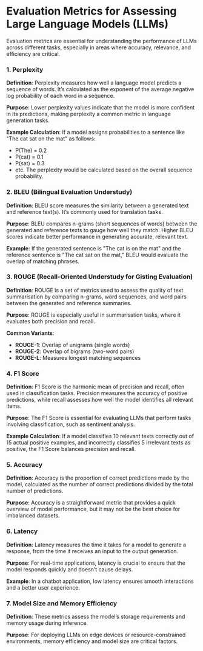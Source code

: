 # Evaluation Metrics for Assessing Large Language Models (LLMs)

Evaluation metrics are essential for understanding the performance of LLMs across different tasks, especially in areas where accuracy, relevance, and efficiency are critical.

### 1. Perplexity

**Definition**: Perplexity measures how well a language model predicts a sequence of words. It’s calculated as the exponent of the average negative log probability of each word in a sequence.

**Purpose**: Lower perplexity values indicate that the model is more confident in its predictions, making perplexity a common metric in language generation tasks.

**Example Calculation**:
If a model assigns probabilities to a sentence like "The cat sat on the mat" as follows:
- P(The) = 0.2
- P(cat) = 0.1
- P(sat) = 0.3
- etc.
The perplexity would be calculated based on the overall sequence probability.

### 2. BLEU (Bilingual Evaluation Understudy)

**Definition**: BLEU score measures the similarity between a generated text and reference text(s). It’s commonly used for translation tasks.

**Purpose**: BLEU compares n-grams (short sequences of words) between the generated and reference texts to gauge how well they match. Higher BLEU scores indicate better performance in generating accurate, relevant text.

**Example**:
If the generated sentence is "The cat is on the mat" and the reference sentence is "The cat sat on the mat," BLEU would evaluate the overlap of matching phrases.

### 3. ROUGE (Recall-Oriented Understudy for Gisting Evaluation)

**Definition**: ROUGE is a set of metrics used to assess the quality of text summarisation by comparing n-grams, word sequences, and word pairs between the generated and reference summaries.

**Purpose**: ROUGE is especially useful in summarisation tasks, where it evaluates both precision and recall.

**Common Variants**:
- **ROUGE-1**: Overlap of unigrams (single words)
- **ROUGE-2**: Overlap of bigrams (two-word pairs)
- **ROUGE-L**: Measures longest matching sequences

### 4. F1 Score

**Definition**: F1 Score is the harmonic mean of precision and recall, often used in classification tasks. Precision measures the accuracy of positive predictions, while recall assesses how well the model identifies all relevant items.

**Purpose**: The F1 Score is essential for evaluating LLMs that perform tasks involving classification, such as sentiment analysis.

**Example Calculation**:
If a model classifies 10 relevant texts correctly out of 15 actual positive examples, and incorrectly classifies 5 irrelevant texts as positive, the F1 Score balances precision and recall.

### 5. Accuracy

**Definition**: Accuracy is the proportion of correct predictions made by the model, calculated as the number of correct predictions divided by the total number of predictions.

**Purpose**: Accuracy is a straightforward metric that provides a quick overview of model performance, but it may not be the best choice for imbalanced datasets.

### 6. Latency

**Definition**: Latency measures the time it takes for a model to generate a response, from the time it receives an input to the output generation.

**Purpose**: For real-time applications, latency is crucial to ensure that the model responds quickly and doesn’t cause delays.

**Example**: In a chatbot application, low latency ensures smooth interactions and a better user experience.

### 7. Model Size and Memory Efficiency

**Definition**: These metrics assess the model’s storage requirements and memory usage during inference.

**Purpose**: For deploying LLMs on edge devices or resource-constrained environments, memory efficiency and model size are critical factors.
